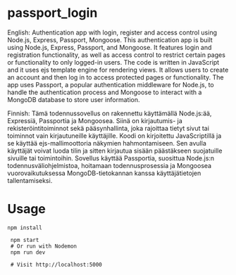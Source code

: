 # passport_login

English:
Authentication app with login, register and access control using Node.js, Express, Passport, Mongoose.
This authentication app is built using Node.js, Express, Passport, and Mongoose. It features login and registration functionality, as well as access control to restrict certain pages or functionality to only logged-in users. The code is written in JavaScript and it uses ejs template engine for rendering views. It allows users to create an account and then log in to access protected pages or functionality. The app uses Passport, a popular authentication middleware for Node.js, to handle the authentication process and Mongoose to interact with a MongoDB database to store user information.

Finnish:
Tämä todennussovellus on rakennettu käyttämällä Node.js:ää, Expressiä, Passportia ja Mongoosea. Siinä on kirjautumis- ja rekisteröintitoiminnot sekä pääsynhallinta, joka rajoittaa tietyt sivut tai toiminnot vain kirjautuneille käyttäjille. Koodi on kirjoitettu JavaScriptillä ja se käyttää ejs-mallimoottoria näkymien hahmontamiseen. Sen avulla käyttäjät voivat luoda tilin ja sitten kirjautua sisään päästäkseen suojatuille sivuille tai toimintoihin. Sovellus käyttää Passportia, suosittua Node.js:n todennusväliohjelmistoa, hoitamaan todennusprosessia ja Mongoosea vuorovaikutuksessa MongoDB-tietokannan kanssa käyttäjätietojen tallentamiseksi.


# Usage
```
npm install

```

```
 npm start
 # Or run with Nodemon
 npm run dev

 # Visit http://localhost:5000

```

